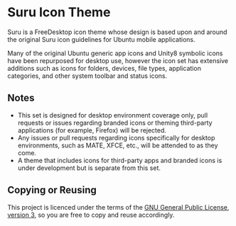 Suru Icon Theme
================

Suru is a FreeDesktop icon theme whose design is based upon and around the original Suru icon guidelines for Ubuntu mobile applications.

Many of the original Ubuntu generic app icons and Unity8 symbolic icons have been repurposed for desktop use, however the icon set has extensive additions such as icons for folders, devices, file types, application categories, and other system toolbar and status icons.

## Notes

 - This set is designed for desktop environment coverage only, pull requests or issues regarding branded icons or theming third-party applications (for example, Firefox) will be rejected.
 - Any issues or pull requests regarding icons specifically for desktop environments, such as MATE, XFCE, etc., will be attended to as they come.
 - A theme that includes icons for third-party apps and branded icons is under development but is separate from this set.

## Copying or Reusing

This project is licenced under the terms of the [GNU General Public License, version 3](https://www.gnu.org/licenses/gpl-3.0.txt), so you are free to copy and reuse accordingly.